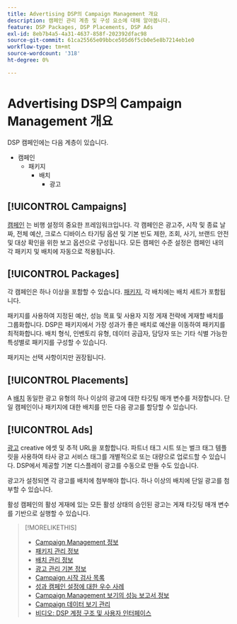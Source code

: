 ```yaml
---
title: Advertising DSP의 Campaign Management 개요
description: 캠페인 관리 계층 및 구성 요소에 대해 알아봅니다.
feature: DSP Packages, DSP Placements, DSP Ads
exl-id: 8eb7b4a5-4a31-4637-858f-202392dfac98
source-git-commit: 61ca25565e09bbce505d6f5cb0e5e8b7214eb1e0
workflow-type: tm+mt
source-wordcount: '318'
ht-degree: 0%

---
```


# Advertising DSP의 Campaign Management 개요

DSP 캠페인에는 다음 계층이 있습니다.

* 캠페인
   * 패키지
      * 배치
         * 광고
<!-- Do clients think in terms of insertion orders? If yes, then work in the following info.:
In Advertising DSP, an insertion order is represented as a campaign, and line items are represented as packages. Each package will include placements, which can use different strategies and tactics to deliver the line item requirements.
-->

## [!UICONTROL Campaigns]

[캠페인](/help/dsp/campaign-management/campaigns/campaign-about.md) 는 비행 설정의 중요한 프레임워크입니다. 각 캠페인은 광고주, 시작 및 종료 날짜, 전체 예산, 크로스 디바이스 타기팅 옵션 및 기본 빈도 제한, 조회, 사기, 브랜드 안전 및 대상 확인을 위한 보고 옵션으로 구성됩니다. 모든 캠페인 수준 설정은 캠페인 내의 각 패키지 및 배치에 자동으로 적용됩니다.

## [!UICONTROL Packages]

각 캠페인은 하나 이상을 포함할 수 있습니다. [패키지](/help/dsp/campaign-management/packages/package-about.md), 각 배치에는 배치 세트가 포함됩니다.

패키지를 사용하여 지정된 예산, 성능 목표 및 사용자 지정 게재 전략에 게재할 배치를 그룹화합니다. DSP은 패키지에서 가장 성과가 좋은 배치로 예산을 이동하여 패키지를 최적화합니다. 배치 형식, 인벤토리 유형, 데이터 공급자, 담당자 또는 기타 식별 가능한 특성별로 패키지를 구성할 수 있습니다.

패키지는 선택 사항이지만 권장됩니다.

## [!UICONTROL Placements]

A [배치](/help/dsp/campaign-management/placements/placement-about.md) 동일한 광고 유형의 하나 이상의 광고에 대한 타깃팅 매개 변수를 저장합니다. 단일 캠페인이나 패키지에 대한 배치를 만든 다음 광고를 할당할 수 있습니다.

## [!UICONTROL Ads]

[광고](/help/dsp/campaign-management/ads/ad-about.md) creative 에셋 및 추적 URL을 포함합니다. 파트너 태그 시트 또는 벌크 태그 템플릿을 사용하여 타사 광고 서비스 태그를 개별적으로 또는 대량으로 업로드할 수 있습니다. DSP에서 제공할 기본 디스플레이 광고를 수동으로 만들 수도 있습니다.

광고가 설정되면 각 광고를 배치에 첨부해야 합니다. 하나 이상의 배치에 단일 광고를 첨부할 수 있습니다.

활성 캠페인의 활성 게재에 있는 모든 활성 상태의 승인된 광고는 게재 타깃팅 매개 변수를 기반으로 실행할 수 있습니다.

>[!MORELIKETHIS]
>
>* [Campaign Management 정보](/help/dsp/campaign-management/campaigns/campaign-about.md)
>* [패키지 관리 정보](/help/dsp/campaign-management/packages/package-about.md)
>* [배치 관리 정보](/help/dsp/campaign-management/placements/placement-about.md)
>* [광고 관리 기본 정보](/help/dsp/campaign-management/ads/ad-about.md)
>* [Campaign 시작 검사 목록](/help/dsp/campaign-management/campaign-launch-checklist.md)
>* [성과 캠페인 설정에 대한 우수 사례](/help/dsp/optimization/campaign-best-practices-performance.md)
>* [Campaign Management 보기의 성능 보고서 정보](/help/dsp/campaign-management/reports/campaign-reports-about.md)
>* [Campaign 데이터 보기 관리](/help/dsp/campaign-management/reports/campaign-data-views-manage.md)
>* [비디오: DSP 계정 구조 및 사용자 인터페이스](https://experienceleague.adobe.com/docs/advertising-learn/tutorials/dsp/ui.html)

